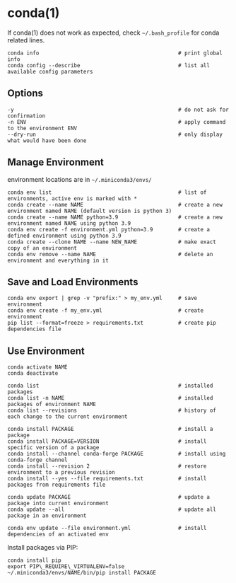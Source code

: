 # conda(1)

If conda(1) does not work as expected, check `~/.bash_profile` for conda related lines.

    conda info                                            # print global info
    conda config --describe                               # list all available config parameters

## Options

    -y                                                    # do not ask for confirmation
    -n ENV                                                # apply command to the environment ENV
    --dry-run                                             # only display what would have been done

## Manage Environment

  environment locations are in `~/.miniconda3/envs/`

    conda env list                                        # list of environments, active env is marked with *
    conda create --name NAME                              # create a new environment named NAME (default version is python 3)
    conda create --name NAME python=3.9                   # create a new environment named NAME using python 3.9
    conda env create -f environment.yml python=3.9        # create a defined environment using python 3.9
    conda create --clone NAME --name NEW_NAME             # make exact copy of an environment
    conda env remove --name NAME                          # delete an environment and everything in it

## Save and Load Environments

    conda env export | grep -v "prefix:" > my_env.yml     # save environment
    conda env create -f my_env.yml                        # create environment
    pip list --format=freeze > requirements.txt           # create pip dependencies file

## Use Environment

    conda activate NAME
    conda deactivate

    conda list                                            # installed packages
    conda list -n NAME                                    # installed packages of environment NAME
    conda list --revisions                                # history of each change to the current environment

    conda install PACKAGE                                 # install a package
    conda install PACKAGE=VERSION                         # install specific version of a package
    conda install --channel conda-forge PACKAGE           # install using conda-forge channel
    conda install --revision 2                            # restore environment to a previous revision
    conda install --yes --file requirements.txt           # install packages from requirements file

    conda update PACKAGE                                  # update a package into current environment
    conda update --all                                    # update all package in an environment

    conda env update --file environment.yml               # install dependencies of an activated env

Install packages via PIP:

    conda install pip
    export PIP\_REQUIRE\_VIRTUALENV=false
    ~/.miniconda3/envs/NAME/bin/pip install PACKAGE

